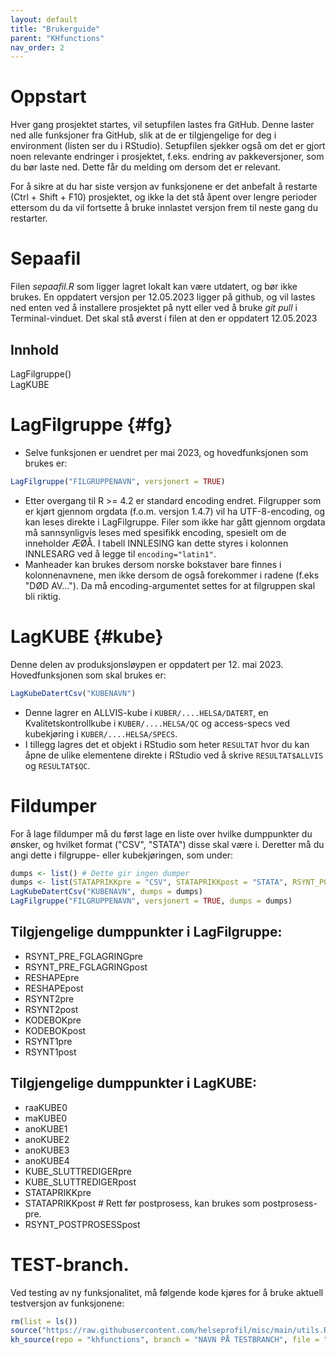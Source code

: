 ```yaml
---
layout: default
title: "Brukerguide" 
parent: "KHfunctions"
nav_order: 2
---
```


# Oppstart
Hver gang prosjektet startes, vil setupfilen lastes fra GitHub. Denne laster ned alle funksjoner fra GitHub, slik at de er tilgjengelige for deg i environment (listen ser du i RStudio). Setupfilen sjekker også om det er gjort noen relevante endringer i prosjektet, f.eks. endring av pakkeversjoner, som du bør laste ned. Dette får du melding om dersom det er relevant. 

For å sikre at du har siste versjon av funksjonene er det anbefalt å restarte (Ctrl + Shift + F10) prosjektet, og ikke la det stå åpent over lengre perioder ettersom du da vil fortsette å bruke innlastet versjon frem til neste gang du restarter. 

# Sepaafil
Filen *sepaafil.R* som ligger lagret lokalt kan være utdatert, og bør ikke brukes. En oppdatert versjon per 12.05.2023 ligger på github, og vil lastes ned enten ved å installere prosjektet på nytt eller ved å bruke *git pull* i Terminal-vinduet. Det skal stå øverst i filen at den er oppdatert 12.05.2023

<div id="toc">
  <h2>Innhold</h2>
  <ul>
    <li><a href="#fg">LagFilgruppe()</a></li>
    <li><a href="#kube">LagKUBE</a></li>
  </ul>
</div>

# LagFilgruppe {#fg}

- Selve funksjonen er uendret per mai 2023, og hovedfunksjonen som brukes er:

```r
LagFilgruppe("FILGRUPPENAVN", versjonert = TRUE)
```

- Etter overgang til R >= 4.2 er standard encoding endret. Filgrupper som er kjørt gjennom orgdata (f.o.m. versjon 1.4.7) vil ha UTF-8-encoding, og kan leses direkte i LagFilgruppe. Filer som ikke har gått gjennom orgdata må sannsynligvis leses med spesifikk encoding, spesielt om de inneholder ÆØÅ. I tabell INNLESING kan dette styres i kolonnen INNLESARG ved å legge til `encoding="latin1"`. 
- Manheader kan brukes dersom norske bokstaver bare finnes i kolonnenavnene, men ikke dersom de også forekommer i radene (f.eks "DØD AV..."). Da må encoding-argumentet settes for at filgruppen skal bli riktig. 

# LagKUBE {#kube}

Denne delen av produksjonsløypen er oppdatert per 12. mai 2023. Hovedfunksjonen som skal brukes er:

```r
LagKubeDatertCsv("KUBENAVN")
```
- Denne lagrer en ALLVIS-kube i `KUBER/....HELSA/DATERT`, en Kvalitetskontrollkube i `KUBER/....HELSA/QC` og access-specs ved kubekjøring i `KUBER/....HELSA/SPECS`. 
- I tillegg lagres det et objekt i RStudio som heter `RESULTAT` hvor du kan åpne de ulike elementene direkte i RStudio ved å skrive `RESULTAT$ALLVIS` og `RESULTAT$QC`.


# Fildumper
For å lage fildumper må du først lage en liste over hvilke dumppunkter du ønsker, og hvilket format ("CSV", "STATA") disse skal være i. Deretter må du angi dette i filgruppe- eller kubekjøringen, som under: 

```r
dumps <- list() # Dette gir ingen dumper
dumps <- list(STATAPRIKKpre = "CSV", STATAPRIKKpost = "STATA", RSYNT_POSTPROSESSpost = c("CSV", "STATA"))
LagKubeDatertCsv("KUBENAVN", dumps = dumps)
LagFilgruppe("FILGRUPPENAVN", versjonert = TRUE, dumps = dumps)
```
## Tilgjengelige dumppunkter i LagFilgruppe:

- RSYNT_PRE_FGLAGRINGpre
- RSYNT_PRE_FGLAGRINGpost
- RESHAPEpre
- RESHAPEpost
- RSYNT2pre
- RSYNT2post
- KODEBOKpre
- KODEBOKpost
- RSYNT1pre
- RSYNT1post

## Tilgjengelige dumppunkter i LagKUBE:
- raaKUBE0
- maKUBE0
- anoKUBE1
- anoKUBE2
- anoKUBE3
- anoKUBE4
- KUBE_SLUTTREDIGERpre
- KUBE_SLUTTREDIGERpost
- STATAPRIKKpre
- STATAPRIKKpost # Rett før postprosess, kan brukes som postprosess-pre.
- RSYNT_POSTPROSESSpost

# TEST-branch. 

Ved testing av ny funksjonalitet, må følgende kode kjøres for å bruke aktuell testversjon av funksjonene:

```r
rm(list = ls())
source("https://raw.githubusercontent.com/helseprofil/misc/main/utils.R")
kh_source(repo = "khfunctions", branch = "NAVN PÅ TESTBRANCH", file = "R/KHsetup.R", encoding = "latin1")
```
